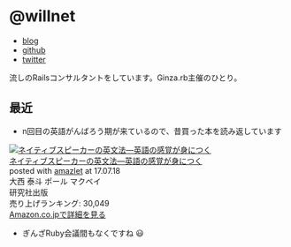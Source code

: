 # @willnet

- [blog](http://willnet.in/)
- [github](https://github.com/willnet)
- [twitter](https://twitter.com/netwillnet)

流しのRailsコンサルタントをしています。Ginza.rb主催のひとり。

## 最近

- n回目の英語がんばろう期が来ているので、昔買った本を読み返しています

<div class="amazlet-box"><div class="amazlet-image"><a href="http://www.amazon.co.jp/exec/obidos/ASIN/4327451037/mamamamaeshim-22/ref=nosim/" name="amazletlink" target="_blank"><img src="https://images-fe.ssl-images-amazon.com/images/I/41sLD-0Gc3L._SL160_.jpg" alt="ネイティブスピーカーの英文法―英語の感覚が身につく" /></a></div><div class="amazlet-info"><div class="amazlet-name"><a href="http://www.amazon.co.jp/exec/obidos/ASIN/4327451037/mamamamaeshim-22/ref=nosim/" name="amazletlink" target="_blank">ネイティブスピーカーの英文法―英語の感覚が身につく</a><div class="amazlet-powered-date">posted with <a href="http://www.amazlet.com/" title="amazlet" target="_blank">amazlet</a> at 17.07.18</div></div><div class="amazlet-detail">大西 泰斗 ポール マクベイ <br />研究社出版 <br />売り上げランキング: 30,049<br /></div><div class="amazlet-sub-info"><div class="amazlet-link"><a href="http://www.amazon.co.jp/exec/obidos/ASIN/4327451037/mamamamaeshim-22/ref=nosim/" name="amazletlink" target="_blank">Amazon.co.jpで詳細を見る</a></div></div></div><div class="amazlet-footer"></div></div>

- ぎんざRuby会議間もなくですね :smiley:
